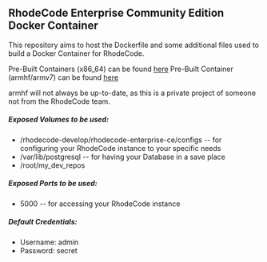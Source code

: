 ## RhodeCode Enterprise Community Edition Docker Container

This repository aims to host the Dockerfile and some additional files used to build a Docker Container for RhodeCode.

Pre-Built Containers (x86_64) can be found [here](https://hub.docker.com/r/sstruss/rhodecode-ce/tags/)
Pre-Built Container (armhf/armv7) can be found [here](https://hub.docker.com/r/sstruss/rhodecode-armhf/)

armhf will not always be up-to-date, as this is a private project of someone not from the RhodeCode team.

##### Exposed Volumes to be used:
- /rhodecode-develop/rhodecode-enterprise-ce/configs
-- for configuring your RhodeCode instance to your specific needs
- /var/lib/postgresql
-- for having your Database in a save place
- /root/my_dev_repos

##### Exposed Ports to be used:
- 5000
-- for accessing your RhodeCode instance

##### Default Credentials:
- Username: admin
- Password: secret
